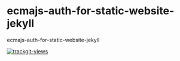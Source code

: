 # ecmajs-auth-for-static-website-jekyll

ecmajs-auth-for-static-website-jekyll

<a href="https://trackgit.com">
<img src="https://us-central1-trackgit-analytics.cloudfunctions.net/token/ping/kvwsnwgj34osykualdek" alt="trackgit-views" />
</a>
